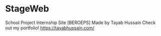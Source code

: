 # StageWeb
School Project Internship Site [BEROEPS]
Made by Tayab Hussain
Check out my portfolio!
https://tayabhussain.com/
